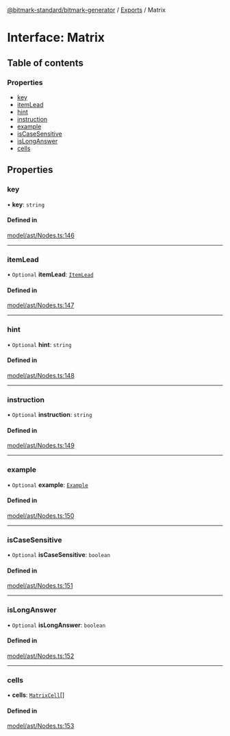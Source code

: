 [@bitmark-standard/bitmark-generator](../API.md) / [Exports](../modules.md) / Matrix

# Interface: Matrix

## Table of contents

### Properties

- [key](Matrix.md#key)
- [itemLead](Matrix.md#itemLead)
- [hint](Matrix.md#hint)
- [instruction](Matrix.md#instruction)
- [example](Matrix.md#example)
- [isCaseSensitive](Matrix.md#isCaseSensitive)
- [isLongAnswer](Matrix.md#isLongAnswer)
- [cells](Matrix.md#cells)

## Properties

### key

• **key**: `string`

#### Defined in

[model/ast/Nodes.ts:146](https://github.com/getMoreBrain/bitmark-generator/blob/ccb191f/src/model/ast/Nodes.ts#L146)

___

### itemLead

• `Optional` **itemLead**: [`ItemLead`](ItemLead.md)

#### Defined in

[model/ast/Nodes.ts:147](https://github.com/getMoreBrain/bitmark-generator/blob/ccb191f/src/model/ast/Nodes.ts#L147)

___

### hint

• `Optional` **hint**: `string`

#### Defined in

[model/ast/Nodes.ts:148](https://github.com/getMoreBrain/bitmark-generator/blob/ccb191f/src/model/ast/Nodes.ts#L148)

___

### instruction

• `Optional` **instruction**: `string`

#### Defined in

[model/ast/Nodes.ts:149](https://github.com/getMoreBrain/bitmark-generator/blob/ccb191f/src/model/ast/Nodes.ts#L149)

___

### example

• `Optional` **example**: [`Example`](../modules.md#Example)

#### Defined in

[model/ast/Nodes.ts:150](https://github.com/getMoreBrain/bitmark-generator/blob/ccb191f/src/model/ast/Nodes.ts#L150)

___

### isCaseSensitive

• `Optional` **isCaseSensitive**: `boolean`

#### Defined in

[model/ast/Nodes.ts:151](https://github.com/getMoreBrain/bitmark-generator/blob/ccb191f/src/model/ast/Nodes.ts#L151)

___

### isLongAnswer

• `Optional` **isLongAnswer**: `boolean`

#### Defined in

[model/ast/Nodes.ts:152](https://github.com/getMoreBrain/bitmark-generator/blob/ccb191f/src/model/ast/Nodes.ts#L152)

___

### cells

• **cells**: [`MatrixCell`](MatrixCell.md)[]

#### Defined in

[model/ast/Nodes.ts:153](https://github.com/getMoreBrain/bitmark-generator/blob/ccb191f/src/model/ast/Nodes.ts#L153)

